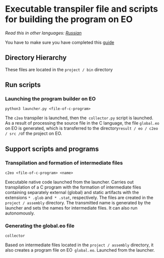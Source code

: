 # Executable transpiler file and scripts for building the program on EO

*Read this in other languages: [Russian](readme.ru.md)*

You have to make sure you have completed this [guide](https://github.com/polystat/c2eo#2-build-llvm--clang)

## Directory Hierarchy

These files are located in the `project / bin` directory

## Run scripts

### Launching the program builder on EO

`python3 launcher.py <file-of-c-program>`

The `c2eo` transpiler is launched, then the` collector.py` script is launched. As a result of processing the source file in the C language, the file `global.eo` on EO is generated, which is transferred to the directory` result / eo / c2eo / src / `of the project on EO.

## Support scripts and programs

### Transpilation and formation of intermediate files

`c2eo <file-of-c-program> <name>`

Executable native code launched from the launcher. Carries out transpilation of a C program with the formation of intermediate files containing separately external (global) and static artifacts with the extensions `* .glob` and` * .stat`, respectively. The files are created in the `project / assembly` directory. The transmitted name is generated by the launcher and sets the names for intermediate files. It can also run autonomously.

### Generating the global.eo file

`collector`

Based on intermediate files located in the `project / assembly` directory, it also creates a program file on EO` global.eo`. Launched from the launcher.